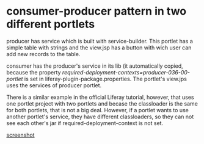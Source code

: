 # consumer-producer pattern in two different portlets

producer has service which is built with service-builder.
This portlet has a simple table with strings and the view.jsp has
a button with wich user can add new records to the table.

consumer has the producer's service in its lib (it automatically copied,
because the property *required-deployment-contexts=producer-036-00-portlet* is
set in liferay-plugin-package.properties. The portlet's view.jps uses the services
of producer portlet.

There is a similar example in the official Liferay tutorial, however, that uses one portlet project
with two portlets and becase the classloader is the same for both portlets, that is not a big deal.
However, if a portlet wants to use another portlet's service, they have different classloaders, so they
can not see each other's jar if required-deployment-context is not set.

[screenshot](screenshot.png)


